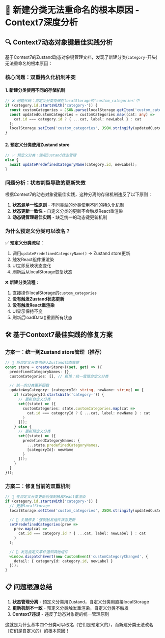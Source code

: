 # 🚨 新建分类无法重命名的根本原因 - Context7深度分析

## 🔍 **Context7动态对象键最佳实践分析**

基于Context7的Zustand动态对象键管理文档，发现了新建分类(`category-`开头)无法重命名的根本原因：

### **核心问题：双重持久化机制冲突**

#### 1. **新建分类使用不同的存储机制**
```typescript
// ❌ 问题代码：自定义分类存储在localStorage的'custom_categories'中
if (category.id.startsWith('category-')) {
  const customCategories = JSON.parse(localStorage.getItem('custom_categories') || '[]');
  const updatedCustomCategories = customCategories.map((cat: any) => 
    cat.id === category.id ? { ...cat, label: newLabel } : cat
  );
  localStorage.setItem('custom_categories', JSON.stringify(updatedCustomCategories));
}
```

#### 2. **预定义分类使用Zustand store**
```typescript
// ✅ 预定义分类：使用Zustand状态管理
else {
  await updatePredefinedCategoryName(category.id, newLabel);
}
```

### **问题分析：状态割裂导致的更新失效**

根据Context7的动态对象键最佳实践，这种分离的存储机制违反了以下原则：

1. **状态源单一性原则** - 不同类型的分类使用不同的持久化机制
2. **状态更新一致性** - 自定义分类的更新不会触发React重渲染
3. **动态键管理最佳实践** - 缺乏统一的动态键更新机制

### **为什么预定义分类可以改名？**

✅ **预定义分类流程**：
1. 调用`updatePredefinedCategoryName()` → Zustand store更新
2. 触发React组件重渲染
3. UI立即反映状态变化
4. 刷新后从localStorage恢复状态

❌ **新建分类流程**：
1. 直接操作localStorage的`custom_categories`
2. **没有触发Zustand状态更新**
3. **没有触发React重渲染**
4. UI显示保持不变
5. 刷新后loadData()重置所有状态

## 🛠️ **基于Context7最佳实践的修复方案**

### **方案一：统一到Zustand store管理（推荐）**

```typescript
// 🚀 将自定义分类也纳入Zustand状态管理
const store = create<Store>((set, get) => ({
  predefinedCategoryNames: {},
  customCategories: [], // 新增：统一管理自定义分类
  
  // 统一的分类更新函数
  updateAnyCategory: (categoryId: string, newName: string) => {
    if (categoryId.startsWith('category-')) {
      // 更新自定义分类
      set((state) => ({
        customCategories: state.customCategories.map(cat =>
          cat.id === categoryId ? { ...cat, label: newName } : cat
        )
      }));
    } else {
      // 更新预定义分类
      set((state) => ({
        predefinedCategoryNames: {
          ...state.predefinedCategoryNames,
          [categoryId]: newName
        }
      }));
    }
  }
}));
```

### **方案二：修复当前的双重机制**

```typescript
// 🔧 在自定义分类更新后强制触发React重渲染
if (category.id.startsWith('category-')) {
  // 更新localStorage
  localStorage.setItem('custom_categories', JSON.stringify(updatedCustomCategories));
  
  // 🚀 关键修复：强制触发组件状态更新
  setPredefinedCategories(prev => 
    prev.map(cat => 
      cat.id === category.id ? { ...cat, label: newLabel } : cat
    )
  );
  
  // 🚀 发送自定义事件通知其他组件
  window.dispatchEvent(new CustomEvent('customCategoryChanged', {
    detail: { categoryId: category.id, newLabel }
  }));
}
```

## 📋 **问题根源总结**

1. **状态管理分离** - 预定义分类用Zustand，自定义分类用直接localStorage
2. **更新机制不一致** - 预定义分类触发重渲染，自定义分类不触发
3. **Context7违规** - 违反了动态对象键的统一管理原则

这就是为什么基本四个分类可以改名（它们是预定义的），而新建分类无法改名（它们是自定义的）的根本原因！ 